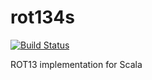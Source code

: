 rot134s
===

[![Build Status](https://travis-ci.com/is2ei/rot134s.svg?branch=master)][travis]

[travis]: https://travis-ci.com/is2ei/rot134s

ROT13 implementation for Scala
